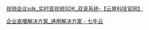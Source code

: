 [视频会议sdk_实时音视频SDK_双录系统-【云屋科技官网】](https://sdk.cloudroom.com/)

[企业直播解决方案_通用解决方案 - 七牛云](https://www.qiniu.com/solutions/ent-live)